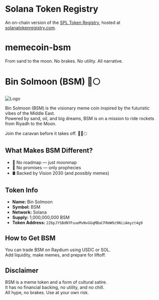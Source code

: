# Solana Token Registry
An on-chain version of the [SPL Token Registry](https://github.com/solana-labs/token-list/), hosted at [solanatokenregistry.com](https://solanatokenregistry.com).
# memecoin-bsm

From sand to the moon. No brakes. No utility. All narrative.
# Bin Solmoon (BSM) 🐪🌕
![Logo](logo.png)


Bin Solmoon (BSM) is the visionary meme coin inspired by the futuristic vibes of the Middle East.  
Powered by sand, oil, and big dreams, BSM is on a mission to ride rockets from Riyadh to the Moon.

Join the caravan before it takes off. 🚀🐪🌕

## What Makes BSM Different?

- 🌙 No roadmap — just moonmap  
- 🕌 No promises — only prophecies  
- 🛢️ Backed by Vision 2030 (and possibly memes)

## Token Info

- **Name:** Bin Solmoon  
- **Symbol:** BSM  
- **Network:** Solana  
- **Supply:** 1,000,000,000 BSM  
- **Token Address:** `2Z6pJYSBdNYFuueMvNvGGqMBaCFRmW9z9NiiAmyzt4g9`

## How to Get BSM

You can trade BSM on Raydium using USDC or SOL.  
Add liquidity, make memes, and prepare for liftoff.

## Disclaimer

BSM is a meme token and a form of cultural satire.  
It has no financial backing, no utility, and no chill.  
All hype, no brakes. Use at your own risk.

